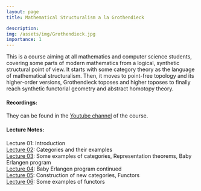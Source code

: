 ```yaml
---
layout: page
title: Mathematical Structuralism a la Grothendieck

description:
img: /assets/img/Grothendieck.jpg
importance: 1
---
```


This is a course aiming at all mathematics and computer science students, covering some parts of modern mathematics from a logical, synthetic structural point of view. It starts with some category theory as the language of mathematical structuralism. Then, it moves to point-free topology and its higher-order versions, Grothendieck toposes and higher toposes to finally reach synthetic functorial geometry and abstract homotopy theory.

#### Recordings:

They can be found in the [Youtube channel](https://www.youtube.com/channel/UCSHENrh8wDNs92j23JspaCQ?view_as=subscriber) of the course.

#### Lecture Notes:

Lecture 01: Introduction   
[Lecture 02](/assets/pdf/02.pdf): Categories and their examples      
[Lecture 03](/assets/pdf/03.pdf): Some examples of categories, Representation theorems, Baby Erlangen program      
[Lecture 04](/assets/pdf/04.pdf): Baby Erlangen program continued       
[Lecture 05](/assets/pdf/05.pdf): Construction of new categories, Functors  
[Lecture 06](/assets/pdf/06.pdf): Some examples of functors  
 
